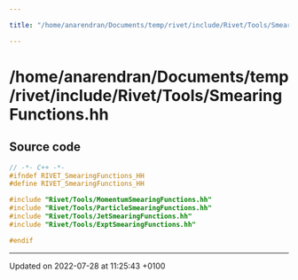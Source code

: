 ```yaml
---

title: "/home/anarendran/Documents/temp/rivet/include/Rivet/Tools/SmearingFunctions.hh"

---
```


# /home/anarendran/Documents/temp/rivet/include/Rivet/Tools/SmearingFunctions.hh






## Source code

```cpp
// -*- C++ -*-
#ifndef RIVET_SmearingFunctions_HH
#define RIVET_SmearingFunctions_HH

#include "Rivet/Tools/MomentumSmearingFunctions.hh"
#include "Rivet/Tools/ParticleSmearingFunctions.hh"
#include "Rivet/Tools/JetSmearingFunctions.hh"
#include "Rivet/Tools/ExptSmearingFunctions.hh"

#endif
```


-------------------------------

Updated on 2022-07-28 at 11:25:43 +0100
